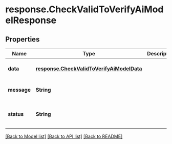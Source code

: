 # response.CheckValidToVerifyAiModelResponse
## Properties

| Name | Type | Description | Notes |
|------------ | ------------- | ------------- | -------------|
| **data** | [**response.CheckValidToVerifyAiModelData**](response.CheckValidToVerifyAiModelData.md) |  | [optional] [default to null] |
| **message** | **String** |  | [optional] [default to null] |
| **status** | **String** |  | [optional] [default to success] |

[[Back to Model list]](../README.md#documentation-for-models) [[Back to API list]](../README.md#documentation-for-api-endpoints) [[Back to README]](../README.md)

